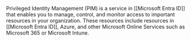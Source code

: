 Privileged Identity Management (PIM) is a service in [[Microsoft Entra ID]] that enables you to manage, control, and monitor access to important resources in your organization. These resources include resources in [[Microsoft Entra ID]], Azure, and other Microsoft Online Services such as Microsoft 365 or Microsoft Intune.